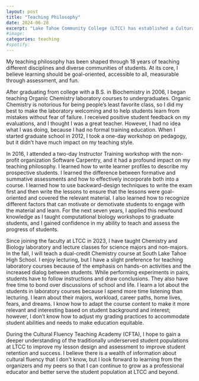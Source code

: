 ```yaml
---
layout: post
title: "Teaching Philosophy"
date: 2024-06-28
excerpt: "Lake Tahoe Community College (LTCC) has established a Cultural Fluency Teaching Academy (Academy) for faculty to participate in a 9-month (3 quarters) program to deepen their understanding of best practices in culturally responsive pedagogy. Participating faculty will be supported in using qualitative and quantitative research to evaluate the impact of changes on student retention and success,with a specific focus on diverse and traditionally underserved student populations. This is the teaching philosophy statement I wrote as part of my application to participate."
#image: 
categories: teaching
#spotify: 
---
```



My teaching philosophy has been shaped through 18 years of teaching different disciplines and diverse communities of students. At its core, I believe learning should be goal-oriented, accessible to all, measurable through assessment, and fun. 

After graduating from college with a B.S. in Biochemistry in 2006, I began teaching Organic Chemistry laboratory courses to undergraduates. Organic Chemistry is notorious for being people’s least favorite class, so I did my best to make the laboratory welcoming and to help students learn from mistakes without fear of failure. I received positive student feedback on my evaluations, and I thought I was a great teacher. However, I had no idea what I was doing, because I had no formal training education. When I started graduate school in 2012, I took a one-day workshop on pedagogy, but it didn’t have much impact on my teaching style.  

In 2016, I attended a two-day Instructor Training workshop with the non-profit organization Software Carpentry, and it had a profound impact on my teaching philosophy. I learned how to write learner profiles to describe my prospective students. I learned the difference between formative and summative assessments and how to effectively incorporate both into a course. I learned how to use backward-design techniques to write the exam first and then write the lessons to ensure that the lessons were goal-oriented and covered the relevant material. I also learned how to recognize different factors that can motivate or demotivate students to engage with the material and learn. For the next seven years, I applied this newfound knowledge as I taught computational biology workshops to graduate students, and I gained confidence in my ability to teach and assess the progress of students. 

Since joining the faculty at LTCC in 2023, I have taught Chemistry and Biology laboratory and lecture classes for science majors and non-majors. In the fall, I will teach a dual-credit Chemistry course at South Lake Tahoe High School. I enjoy lecturing, but I have a slight preference for teaching laboratory courses because of the emphasis on hands-on activities and the increased dialog between students. While performing experiments in pairs, students have to follow instructions and draw conclusions. They also have free time to bond over discussions of school and life. I learn a lot about the students in laboratory courses because I spend more time listening than lecturing. I learn about their majors, workload, career paths, home lives, fears, and dreams. I know how to adapt the course content to make it more relevant and interesting based on student background and interest; however, I don’t know how to adjust my grading practices to accommodate student abilities and needs to make education equitable.

During the Cultural Fluency Teaching Academy (CFTA), I hope to gain a deeper understanding of the traditionally underserved student populations at LTCC to improve my lesson design and assessment to improve student retention and success. I believe there is a wealth of information about cultural fluency that I don't know, but I look forward to learning from the organizers and my peers so that I can continue to grow as a professional educator and better serve the student population at LTCC and beyond.  
